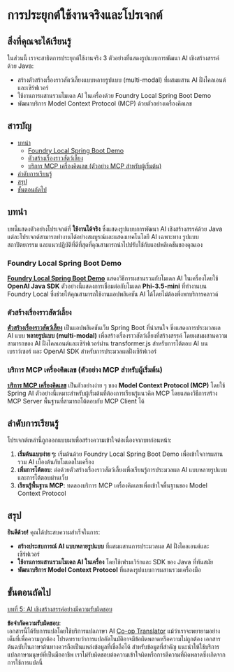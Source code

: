 <!--
CO_OP_TRANSLATOR_METADATA:
{
  "original_hash": "df269f529a172a0197ef28460bf1da9f",
  "translation_date": "2025-07-25T11:26:51+00:00",
  "source_file": "04-PracticalSamples/README.md",
  "language_code": "th"
}
-->
# การประยุกต์ใช้งานจริงและโปรเจกต์

## สิ่งที่คุณจะได้เรียนรู้
ในส่วนนี้ เราจะสาธิตการประยุกต์ใช้งานจริง 3 ตัวอย่างที่แสดงรูปแบบการพัฒนา AI เชิงสร้างสรรค์ด้วย Java:
- สร้างตัวสร้างเรื่องราวสัตว์เลี้ยงแบบหลายรูปแบบ (multi-modal) ที่ผสมผสาน AI ฝั่งไคลเอนต์และเซิร์ฟเวอร์
- ใช้งานการผสานรวมโมเดล AI ในเครื่องด้วย Foundry Local Spring Boot Demo
- พัฒนาบริการ Model Context Protocol (MCP) ด้วยตัวอย่างเครื่องคิดเลข

## สารบัญ

- [บทนำ](../../../04-PracticalSamples)
  - [Foundry Local Spring Boot Demo](../../../04-PracticalSamples)
  - [ตัวสร้างเรื่องราวสัตว์เลี้ยง](../../../04-PracticalSamples)
  - [บริการ MCP เครื่องคิดเลข (ตัวอย่าง MCP สำหรับผู้เริ่มต้น)](../../../04-PracticalSamples)
- [ลำดับการเรียนรู้](../../../04-PracticalSamples)
- [สรุป](../../../04-PracticalSamples)
- [ขั้นตอนถัดไป](../../../04-PracticalSamples)

## บทนำ

บทนี้แสดงตัวอย่างโปรเจกต์ที่ **ใช้งานได้จริง** ซึ่งแสดงรูปแบบการพัฒนา AI เชิงสร้างสรรค์ด้วย Java แต่ละโปรเจกต์สามารถทำงานได้อย่างสมบูรณ์และแสดงเทคโนโลยี AI เฉพาะทาง รูปแบบสถาปัตยกรรม และแนวปฏิบัติที่ดีที่สุดที่คุณสามารถนำไปปรับใช้กับแอปพลิเคชันของคุณเอง

### Foundry Local Spring Boot Demo

**[Foundry Local Spring Boot Demo](foundrylocal/README.md)** แสดงวิธีการผสานรวมกับโมเดล AI ในเครื่องโดยใช้ **OpenAI Java SDK** ตัวอย่างนี้แสดงการเชื่อมต่อกับโมเดล **Phi-3.5-mini** ที่ทำงานบน Foundry Local ซึ่งช่วยให้คุณสามารถใช้งานแอปพลิเคชัน AI ได้โดยไม่ต้องพึ่งพาบริการคลาวด์

### ตัวสร้างเรื่องราวสัตว์เลี้ยง

**[ตัวสร้างเรื่องราวสัตว์เลี้ยง](petstory/README.md)** เป็นแอปพลิเคชันเว็บ Spring Boot ที่น่าสนใจ ซึ่งแสดงการประมวลผล AI แบบ **หลายรูปแบบ (multi-modal)** เพื่อสร้างเรื่องราวสัตว์เลี้ยงที่สร้างสรรค์ โดยผสมผสานความสามารถของ AI ฝั่งไคลเอนต์และเซิร์ฟเวอร์ผ่าน transformer.js สำหรับการโต้ตอบ AI บนเบราว์เซอร์ และ OpenAI SDK สำหรับการประมวลผลฝั่งเซิร์ฟเวอร์

### บริการ MCP เครื่องคิดเลข (ตัวอย่าง MCP สำหรับผู้เริ่มต้น)

**[บริการ MCP เครื่องคิดเลข](mcp/calculator/README.md)** เป็นตัวอย่างง่าย ๆ ของ **Model Context Protocol (MCP)** โดยใช้ Spring AI ตัวอย่างนี้เหมาะสำหรับผู้เริ่มต้นที่ต้องการเรียนรู้แนวคิด MCP โดยแสดงวิธีการสร้าง MCP Server พื้นฐานที่สามารถโต้ตอบกับ MCP Client ได้

## ลำดับการเรียนรู้

โปรเจกต์เหล่านี้ถูกออกแบบมาเพื่อสร้างความเข้าใจต่อเนื่องจากบทก่อนหน้า:

1. **เริ่มต้นแบบง่าย ๆ**: เริ่มต้นด้วย Foundry Local Spring Boot Demo เพื่อเข้าใจการผสานรวม AI เบื้องต้นกับโมเดลในเครื่อง
2. **เพิ่มการโต้ตอบ**: ต่อด้วยตัวสร้างเรื่องราวสัตว์เลี้ยงเพื่อเรียนรู้การประมวลผล AI แบบหลายรูปแบบและการโต้ตอบผ่านเว็บ
3. **เรียนรู้พื้นฐาน MCP**: ทดลองบริการ MCP เครื่องคิดเลขเพื่อเข้าใจพื้นฐานของ Model Context Protocol

## สรุป

**ยินดีด้วย!** คุณได้ประสบความสำเร็จในการ:

- **สร้างประสบการณ์ AI แบบหลายรูปแบบ** ที่ผสมผสานการประมวลผล AI ฝั่งไคลเอนต์และเซิร์ฟเวอร์
- **ใช้งานการผสานรวมโมเดล AI ในเครื่อง** โดยใช้เฟรมเวิร์กและ SDK ของ Java ที่ทันสมัย
- **พัฒนาบริการ Model Context Protocol** ที่แสดงรูปแบบการผสานรวมเครื่องมือ

## ขั้นตอนถัดไป

[บทที่ 5: AI เชิงสร้างสรรค์อย่างมีความรับผิดชอบ](../05-ResponsibleGenAI/README.md)

**ข้อจำกัดความรับผิดชอบ**:  
เอกสารนี้ได้รับการแปลโดยใช้บริการแปลภาษา AI [Co-op Translator](https://github.com/Azure/co-op-translator) แม้ว่าเราจะพยายามอย่างเต็มที่เพื่อความถูกต้อง โปรดทราบว่าการแปลอัตโนมัติอาจมีข้อผิดพลาดหรือความไม่ถูกต้อง เอกสารต้นฉบับในภาษาต้นทางควรถือเป็นแหล่งข้อมูลที่เชื่อถือได้ สำหรับข้อมูลที่สำคัญ แนะนำให้ใช้บริการแปลภาษามนุษย์ที่เป็นมืออาชีพ เราไม่รับผิดชอบต่อความเข้าใจผิดหรือการตีความที่ผิดพลาดซึ่งเกิดจากการใช้การแปลนี้